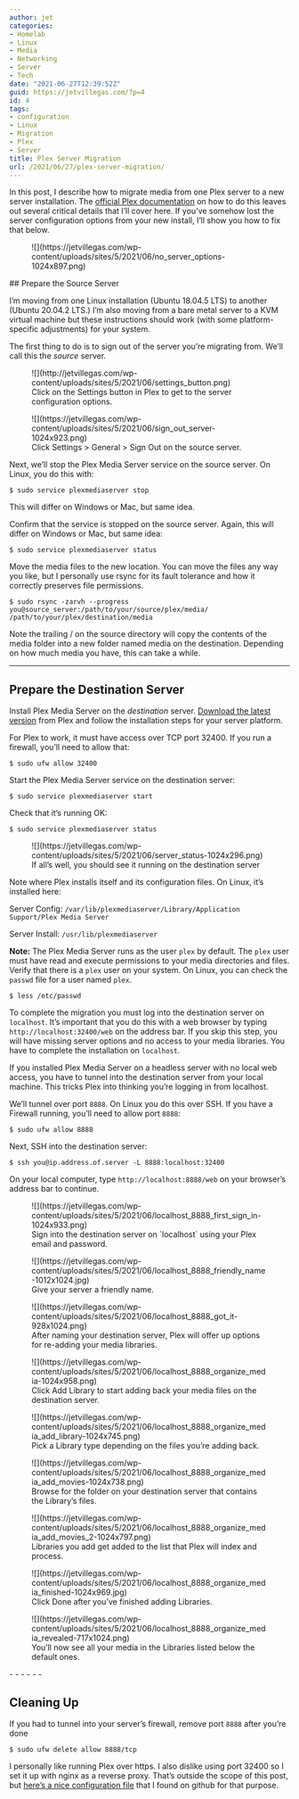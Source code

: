 ```yaml
---
author: jet
categories:
- Homelab
- Linux
- Media
- Networking
- Server
- Tech
date: "2021-06-27T12:39:52Z"
guid: https://jetvillegas.com/?p=4
id: 4
tags:
- configuration
- Linux
- Migration
- Plex
- Server
title: Plex Server Migration
url: /2021/06/27/plex-server-migration/
---
```


In this post, I describe how to migrate media from one Plex server to a new server installation. The [official Plex documentation](https://support.plex.tv/articles/201370363-move-an-install-to-another-system/) on how to do this leaves out several critical details that I’ll cover here. If you’ve somehow lost the server configuration options from your new install, I’ll show you how to fix that below.

<figure class="wp-block-image size-large">![](https://jetvillegas.com/wp-content/uploads/sites/5/2021/06/no_server_options-1024x897.png)</figure>## Prepare the Source Server

I’m moving from one Linux installation (Ubuntu 18.04.5 LTS) to another (Ubuntu 20.04.2 LTS.) I’m also moving from a bare metal server to a KVM virtual machine but these instructions should work (with some platform-specific adjustments) for your system.

The first thing to do is to sign out of the server you’re migrating from. We’ll call this the *source* server.

<figure class="wp-block-image size-large">![](http://jetvillegas.com/wp-content/uploads/sites/5/2021/06/settings_button.png)<figcaption>Click on the Settings button in Plex to get to the server configuration options.</figcaption></figure><figure class="wp-block-image size-large">![](https://jetvillegas.com/wp-content/uploads/sites/5/2021/06/sign_out_server-1024x923.png)<figcaption>Click Settings &gt; General &gt; Sign Out on the source server.</figcaption></figure>Next, we’ll stop the Plex Media Server service on the source server. On Linux, you do this with:

`$ sudo service plexmediaserver stop`

This will differ on Windows or Mac, but same idea.

Confirm that the service is stopped on the source server. Again, this will differ on Windows or Mac, but same idea:

`$ sudo service plexmediaserver status`

Move the media files to the new location. You can move the files any way you like, but I personally use rsync for its fault tolerance and how it correctly preserves file permissions.

`$ sudo rsync -zarvh --progress you@source_server:/path/to/your/source/plex/media/ /path/to/your/plex/destination/media`

Note the trailing / on the source directory will copy the contents of the media folder into a new folder named media on the destination. Depending on how much media you have, this can take a while.

- - - - - -

## Prepare the Destination Server

Install Plex Media Server on the *destination* server. [Download the latest version](https://www.plex.tv/media-server-downloads/) from Plex and follow the installation steps for your server platform.

For Plex to work, it must have access over TCP port 32400. If you run a firewall, you’ll need to allow that:

`$ sudo ufw allow 32400`

Start the Plex Media Server service on the destination server:

`$ sudo service plexmediaserver start`

Check that it’s running OK:

`$ sudo service plexmediaserver status`

<figure class="wp-block-image size-large">![](https://jetvillegas.com/wp-content/uploads/sites/5/2021/06/server_status-1024x296.png)<figcaption>If all’s well, you should see it running on the destination server</figcaption></figure>Note where Plex installs itself and its configuration files. On Linux, it’s installed here:

Server Config: `/var/lib/plexmediaserver/Library/Application Support/Plex Media Server`

Server Install: `/usr/lib/plexmediaserver`

**Note:** The Plex Media Server runs as the user `plex` by default. The `plex` user must have read and execute permissions to your media directories and files. Verify that there is a `plex` user on your system. On Linux, you can check the `passwd` file for a user named `plex`.

`$ less /etc/passwd`

To complete the migration you must log into the destination server on `localhost`. It’s important that you do this with a web browser by typing `http://localhost:32400/web` on the address bar. If you skip this step, you will have missing server options and no access to your media libraries. You have to complete the installation on `localhost`.

If you installed Plex Media Server on a headless server with no local web access, you have to tunnel into the destination server from your local machine. This tricks Plex into thinking you’re logging in from localhost.

We’ll tunnel over port `8888`. On Linux you do this over SSH. If you have a Firewall running, you’ll need to allow port `8888`:

`$ sudo ufw allow 8888`

Next, SSH into the destination server:

`$ ssh you@ip.address.of.server -L 8888:localhost:32400`

On your local computer, type `http://localhost:8888/web` on your browser’s address bar to continue.

<figure class="wp-block-image size-large">![](https://jetvillegas.com/wp-content/uploads/sites/5/2021/06/localhost_8888_first_sign_in-1024x933.png)<figcaption>Sign into the destination server on `localhost` using your Plex email and password.</figcaption></figure><figure class="wp-block-image size-large">![](https://jetvillegas.com/wp-content/uploads/sites/5/2021/06/localhost_8888_friendly_name-1012x1024.jpg)<figcaption>Give your server a friendly name.</figcaption></figure><figure class="wp-block-image size-large">![](https://jetvillegas.com/wp-content/uploads/sites/5/2021/06/localhost_8888_got_it-928x1024.png)<figcaption>After naming your destination server, Plex will offer up options for re-adding your media libraries.</figcaption></figure><figure class="wp-block-image size-large">![](https://jetvillegas.com/wp-content/uploads/sites/5/2021/06/localhost_8888_organize_media-1024x958.png)<figcaption>Click Add Library to start adding back your media files on the destination server.</figcaption></figure><figure class="wp-block-image size-large">![](https://jetvillegas.com/wp-content/uploads/sites/5/2021/06/localhost_8888_organize_media_add_library-1024x745.png)<figcaption>Pick a Library type depending on the files you’re adding back.</figcaption></figure><figure class="wp-block-image size-large">![](https://jetvillegas.com/wp-content/uploads/sites/5/2021/06/localhost_8888_organize_media_add_movies-1024x738.png)<figcaption>Browse for the folder on your destination server that contains the Library’s files.</figcaption></figure><figure class="wp-block-image size-large">![](https://jetvillegas.com/wp-content/uploads/sites/5/2021/06/localhost_8888_organize_media_add_movies_2-1024x797.png)<figcaption>Libraries you add get added to the list that Plex will index and process.</figcaption></figure><figure class="wp-block-image size-large">![](https://jetvillegas.com/wp-content/uploads/sites/5/2021/06/localhost_8888_organize_media_finished-1024x969.jpg)<figcaption>Click Done after you’ve finished adding Libraries.</figcaption></figure><figure class="wp-block-image size-large">![](https://jetvillegas.com/wp-content/uploads/sites/5/2021/06/localhost_8888_organize_media_revealed-717x1024.png)<figcaption>You’ll now see all your media in the Libraries listed below the default ones. </figcaption></figure>- - - - - -

## Cleaning Up

If you had to tunnel into your server’s firewall, remove port `8888` after you’re done

`$ sudo ufw delete allow 8888/tcp`

I personally like running Plex over https. I also dislike using port 32400 so I set it up with nginx as a reverse proxy. That’s outside the scope of this post, but [here’s a nice configuration file](https://github.com/toomuchio/plex-nginx-reverseproxy) that I found on github for that purpose.
